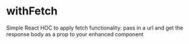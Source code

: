 # withFetch
Simple React HOC to apply fetch functionality: pass in a url and get the response body as a prop to your enhanced component
